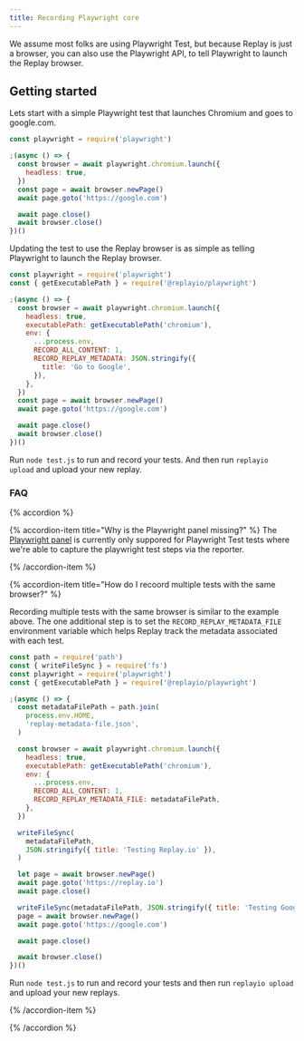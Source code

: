 ```yaml
---
title: Recording Playwright core
---
```


We assume most folks are using Playwright Test, but because Replay is just a browser, you can also use the Playwright API, to tell Playwright to launch the Replay browser.

## Getting started

Lets start with a simple Playwright test that launches Chromium and goes to google.com.

```js {% fileName="simple-test.js" %}
const playwright = require('playwright')

;(async () => {
  const browser = await playwright.chromium.launch({
    headless: true,
  })
  const page = await browser.newPage()
  await page.goto('https://google.com')

  await page.close()
  await browser.close()
})()
```

Updating the test to use the Replay browser is as simple as telling Playwright to launch the Replay browser.

```js {% fileName="simple-test.js" lineNumbers=true highlight=[2, "7-14"] %}
const playwright = require('playwright')
const { getExecutablePath } = require('@replayio/playwright')

;(async () => {
  const browser = await playwright.chromium.launch({
    headless: true,
    executablePath: getExecutablePath('chromium'),
    env: {
      ...process.env,
      RECORD_ALL_CONTENT: 1,
      RECORD_REPLAY_METADATA: JSON.stringify({
        title: 'Go to Google',
      }),
    },
  })
  const page = await browser.newPage()
  await page.goto('https://google.com')

  await page.close()
  await browser.close()
})()
```

Run `node test.js` to run and record your tests. And then run `replayio upload` and upload your new replay.

### FAQ

{% accordion %}

{% accordion-item title="Why is the Playwright panel missing?" %}
The [Playwright panel](/basics/replay-devtools/framework-devtools/playwright-timeline) is currently only suppored for Playwright Test tests where we're able to capture the playwright test steps via the reporter.

{% /accordion-item %}

{% accordion-item title="How do I recoord multiple tests with the same browser?" %}

Recording multiple tests with the same browser is similar to the example above. The one additional step is to set the `RECORD_REPLAY_METADATA_FILE` environment variable which helps Replay track the metadata associated with each test.

```js {% fileName="test.js" %}
const path = require('path')
const { writeFileSync } = require('fs')
const playwright = require('playwright')
const { getExecutablePath } = require('@replayio/playwright')

;(async () => {
  const metadataFilePath = path.join(
    process.env.HOME,
    'replay-metadata-file.json',
  )

  const browser = await playwright.chromium.launch({
    headless: true,
    executablePath: getExecutablePath('chromium'),
    env: {
      ...process.env,
      RECORD_ALL_CONTENT: 1,
      RECORD_REPLAY_METADATA_FILE: metadataFilePath,
    },
  })

  writeFileSync(
    metadataFilePath,
    JSON.stringify({ title: 'Testing Replay.io' }),
  )

  let page = await browser.newPage()
  await page.goto('https://replay.io')
  await page.close()

  writeFileSync(metadataFilePath, JSON.stringify({ title: 'Testing Google' }))
  page = await browser.newPage()
  await page.goto('https://google.com')

  await page.close()

  await browser.close()
})()
```

Run `node test.js` to run and record your tests and then run `replayio upload` and upload your new replays.

{% /accordion-item %}

{% /accordion %}
